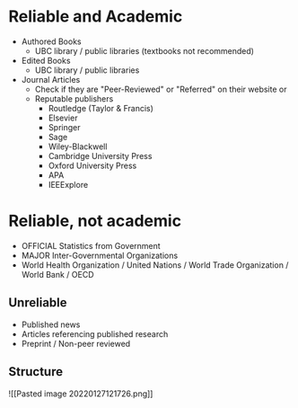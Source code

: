 # Reliable and Academic
- Authored Books
	- UBC library / public libraries (textbooks not recommended)
- Edited Books
	- UBC library / public libraries
- Journal Articles
	- Check if they are "Peer-Reviewed" or "Referred" on their website or
	- Reputable publishers
		- Routledge (Taylor & Francis)
		- Elsevier
		- Springer
		- Sage
		- Wiley-Blackwell
		- Cambridge University Press
		- Oxford University Press
		- APA
		- IEEExplore

# Reliable, not academic
- OFFICIAL Statistics from Government
- MAJOR Inter-Governmental Organizations
- World Health Organization / United Nations / World Trade Organization / World Bank / OECD

## Unreliable
- Published news
- Articles referencing published research
- Preprint / Non-peer reviewed

## Structure
![[Pasted image 20220127121726.png]]